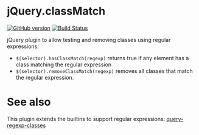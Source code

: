 # jQuery.classMatch

[![GitHub version](https://badge.fury.io/gh/ronen%2Fjquery.classMatch)](http://badge.fury.io/gh/ronen%2Fjquery.classMatch) [![Build Status](https://travis-ci.org/ronen/jquery.classMatch.png?branch=master)](https://travis-ci.org/ronen/jquery.classMatch)

jQuery plugin to allow testing and removing classes using regular expressions:

* `$(selector).hasClassMatch(regexp)` returns true if any element has a class matching the regular expression
*  `$(selector).removeClassMatch(regexp)` removes all classes that match the regular expression.


# See also

This plugin extends the builtins to support regular expressions: [query-regexp-classes](https://github.com/NV/jquery-regexp-classes)
